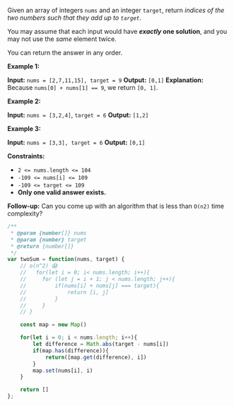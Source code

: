 Given an array of integers `nums` and an integer `target`, return _indices of the two numbers such that they add up to `target`_.

You may assume that each input would have **_exactly_ one solution**, and you may not use the _same_ element twice.

You can return the answer in any order.

**Example 1:**

**Input:** `nums = [2,7,11,15], target = 9`
**Output:** `[0,1]`
**Explanation:** Because `nums[0] + nums[1] == 9`, we return `[0, 1]`.

**Example 2:**

**Input:** `nums = [3,2,4]`, `target = 6`
**Output:** `[1,2]`

**Example 3:**

**Input:** `nums = [3,3], target = 6`
**Output:** `[0,1]`

**Constraints:**

- `2 <= nums.length <= 104`
- `-109 <= nums[i] <= 109`
- `-109 <= target <= 109`
- **Only one valid answer exists.**

**Follow-up:** Can you come up with an algorithm that is less than `O(n2)` time complexity?

```js
/**
 * @param {number[]} nums
 * @param {number} target
 * @return {number[]}
 */
var twoSum = function(nums, target) {
	// o(n^2) 😱
    //   for(let i = 0; i< nums.length; i++){
    //     for (let j = i + 1; j < nums.length; j++){
    //         if(nums[i] + nums[j] === target){
    //             return [i, j]
    //         }
    //     }
    // }

    const map = new Map()

    for(let i = 0; i < nums.length; i++){
        let difference = Math.abs(target - nums[i])
        if(map.has(difference)){
            return([map.get(difference), i])
        }
        map.set(nums[i], i)
    }

    return []
};
```